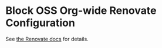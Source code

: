 # Block OSS Org-wide Renovate Configuration

See [the Renovate docs](https://docs.renovatebot.com/self-hosted-configuration/#inheritconfig) for details.
